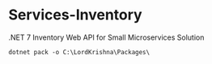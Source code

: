 # Services-Inventory

.NET 7 Inventory Web API for Small Microservices Solution

```dotnetcli
dotnet pack -o C:\LordKrishna\Packages\
```